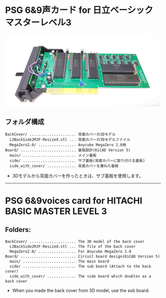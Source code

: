 # PSG 6&9声カード for 日立ベーシックマスターレベル3

![Example of assembling](assembling.jpg)

## フォルダ構成

    BackCover/ ..................... 背面カバーの3Dモデル
      L3BackSide2MJF-Resized.stl ... 背面カバーの3Dモデルファイル
      MegaZero2.0/ ................. Anycube MegaZero 2.0用
    Board/ ......................... 基板設計(KiCAD Version 5)
      main/ ........................ メイン基板
      side/ ........................ サブ基板(背面カバーに取り付ける基板)
      side_with_cover/ ............. 背面カバーを兼ねた基板

 * 3Dモデルから背面カバーを作ったときは、サブ基板を使用します。

-----
# PSG 6&9voices card for HITACHI BASIC MASTER LEVEL 3

## Folders:

    BackCover/ ..................... The 3D model of the back cover
      L3BackSide2MJF-Resized.stl ... The file of the back cover
      MegaZero2.0/ ................. For Anycube MegaZero 2.0
    Board/ ......................... Circuit board design(KiCAD Version 5)
      main/ ........................ The main board
      side/ ........................ The sub board (Attach to the back cover)
      side_with_cover/ ............. The side board which doubles as a back cover

 * When you made the back cover from 3D model, use the sub board.

